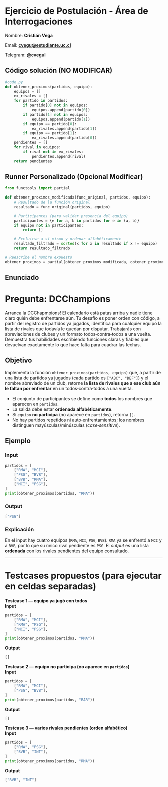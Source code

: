# Ejercicio de Postulación - Área de Interrogaciones

Nombre: **Cristián Vega**

Email: **cvegu@estudiante.uc.cl**

Telegram: **@cvegul**

## Código solución (NO MODIFICAR)

```python
#code.py
def obtener_proximos(partidos, equipo):
    equipos = []
    ex_rivales = []
    for partido in partidos:
        if partido[0] not in equipos:
            equipos.append(partido[0])
        if partido[1] not in equipos:
            equipos.append(partido[1])
        if equipo == partido[0]:
            ex_rivales.append(partido[1])
        if equipo == partido[1]:
            ex_rivales.append(partido[0])
    pendientes = []
    for rival in equipos:
        if rival not in ex_rivales:
            pendientes.append(rival)
    return pendientes
```

## Runner Personalizado (Opcional Modificar)

```python
from functools import partial

def obtener_proximos_modificada(func_original, partidos, equipo):
    # Resultado de la función original
    resultado = func_original(partidos, equipo)

    # Participantes (para validar presencia del equipo)
    participantes = {e for a, b in partidos for e in (a, b)}
    if equipo not in participantes:
        return []

    # Excluirse a sí mismo y ordenar alfabéticamente
    resultado_filtrado = sorted(x for x in resultado if x != equipo)
    return resultado_filtrado

# Reescribe el nombre expuesto
obtener_proximos = partial(obtener_proximos_modificada, obtener_proximos)

```

## Enunciado

# Pregunta: DCChampions

Arranca la DCChapmpions! El calendario está patas arriba y nadie tiene claro quién debe enfrentarse aún. Tu desafío es poner orden con código, a partir del registro de partidos ya jugados, identifica para cualquier equipo la lista de rivales que todavía le quedan por disputar. Trabajarás con abreviaciones de clubes y un formato todos‑contra‑todos a una vuelta. Demuestra tus habilidades escribiendo funciones claras y fiables que devuelvan exactamente lo que hace falta para cuadrar las fechas.

## Objetivo
Implementa la función `obtener_proximos(partidos, equipo)` que, a partir de una lista de partidos ya jugados (cada partido es `["ABC", "DEF"]`) y el nombre abreviado de un club, retorne **la lista de rivales que a ese club aún le faltan por enfrentar** en un todos‑contra‑todos a una vuelta.

- El conjunto de participantes se define como **todos** los nombres que aparecen en `partidos`.
- La salida debe estar **ordenada alfabéticamente**.
- Si `equipo` **no participa** (no aparece en `partidos`), retorna `[]`.
- No hay partidos repetidos ni auto‑enfrentamientos; los nombres distinguen mayúsculas/minúsculas (*case‑sensitive*).

## Ejemplo

### Input
```python
partidos = [
    ["RMA", "MCI"],
    ["PSG", "BVB"],
    ["BVB", "RMA"],
    ["MCI", "PSG"],
]
print(obtener_proximos(partidos, "RMA"))
```

### Output
```python
["PSG"]
```

### Explicación
En el input hay cuatro equipos (`RMA`, `MCI`, `PSG`, `BVB`). `RMA` ya se enfrentó a `MCI` y a `BVB`, por lo que su único rival pendiente es `PSG`. El *output* es una lista **ordenada** con los rivales pendientes del equipo consultado.

---

# Testcases propuestos (para ejecutar en celdas separadas)

**Testcase 1 — equipo ya jugó con todos**  
**Input**
```python
partidos = [
    ["RMA", "MCI"],
    ["RMA", "PSG"],
    ["MCI", "PSG"],
]
print(obtener_proximos(partidos, "RMA"))
```
**Output**
```python
[]
```

**Testcase 2 — equipo no participa (no aparece en `partidos`)**  
**Input**
```python
partidos = [
    ["RMA", "MCI"],
    ["PSG", "BVB"],
]
print(obtener_proximos(partidos, "BAR"))
```
**Output**
```python
[]
```

**Testcase 3 — varios rivales pendientes (orden alfabético)**  
**Input**
```python
partidos = [
    ["RMA", "PSG"],
    ["BVB", "INT"],
]
print(obtener_proximos(partidos, "RMA"))
```
**Output**
```python
["BVB", "INT"]
```
